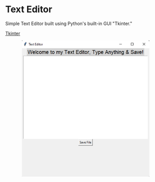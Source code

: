 # Text Editor

Simple Text Editor built using Python's built-in GUI "Tkinter."

[Tkinter](https://docs.python.org/3/library/tkinter.html)

<div align="center">
  
<img src="https://github.com/NancyArmah/Text_Editor/blob/main/text_editor.png" width="400">
  
</div>

